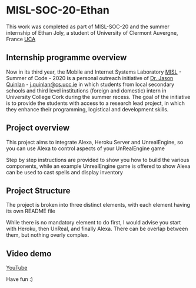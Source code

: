 # MISL-SOC-20-Ethan

This work was completed as part of MISL-SOC-20 and the summer internship of Ethan Joly, a student of University of Clermont Auvergne, France [UCA](https://www.uca.fr)

## Internship programme overview
Now in its third year, the Mobile and Internet Systems Laboratory [MISL](https://www.ucc.ie/en/misl/) - Summer of Code - 2020 is a personal outreach initiative of [Dr. Jason Quinlan](https://www.ucc.ie/en/misl/people/jquinlan/) - j.quinlan@cs.ucc.ie in which students from local secondary schools and third level institutions (foreign and domestic) intern in University College Cork during the summer recess. The goal of the initiative is to provide the students with access to a research lead project, in which they enhance their programming, logistical and development skills.

## Project overview
This project aims to integrate Alexa, Heroku Server and UnrealEngine, so you can use Alexa to control aspects of your UnRealEngine game

Step by step instructions are provided to show you how to build the various components, while an example UnrealEngine game is offered to show Alexa can be used to cast spells and display inventory

## Project Structure
The project is broken into three distinct elements, with each element having its own README file

While there is no mandatory element to do first, I would advise you start with Heroku, then UnReal, and finally Alexa.  There can be overlap between them, but nothing overly complex.

## Video demo
[YouTube](https://www.youtube.com/watch?v=ZYioc3fwX08)

Have fun :)
